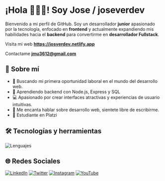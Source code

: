 # ¡Hola 👨🏽‍💻! Soy Jose / joseverdev 

Bienvenido a mi perfil de GitHub. Soy un desarrollador **junior** apasionado por la tecnología, enfocado en **frontend** y actualmente expandiendo mis habilidades hacia el **backend** para convertirme en **desarrollador Fullstack**.

Visita mi web **https://josverdev.netlify.app**

Contactame **jmu3612@gmail.com**

## 🚀 Sobre mí
- 🎯 Buscando mi primera oportunidad laboral en el mundo del desarrollo web.
- 🌱 Aprendiendo backend con Node.js, Express y SQL
- 💻 Apasionado por crear interfaces atractivas y experiencias de usuario intuitivas.
- 💬 Me encanta hablar sobre desarrollo web, sientete libre de escribirme.
- 💚 Estudiante en Platzi

## 🛠️ Tecnologías y herramientas
![Lenguajes](https://skillicons.dev/icons?i=html,css,js,react,nodejs,express,git,github)

## 🌐 Redes Sociales
[![LinkedIn](https://img.shields.io/badge/-LinkedIn-0A66C2?style=flat-square&logo=linkedin&logoColor=white)](https://www.linkedin.com/in/jose-ever-mu%C3%B1oz-mu%C3%B1oz-ab07612b2/)
[![Twitter](https://img.shields.io/badge/-Twitter-1DA1F2?style=flat-square&logo=twitter&logoColor=white)](https://x.com/joseverdev)
[![Instagram](https://img.shields.io/badge/-Instagram-E4405F?style=flat-square&logo=instagram&logoColor=white)](https://www.instagram.com/joseverdev)
[![YouTube](https://img.shields.io/badge/-YouTube-FF0000?style=flat-square&logo=youtube&logoColor=white)](https://www.youtube.com/@joseverdev)


<!-- ## 📈 Estadísticas de GitHub
![Tus estadísticas](https://github-readme-stats.vercel.app/api?username=joseverdev&show_icons=true&theme=radical)
![Lenguajes más usados](https://github-readme-stats.vercel.app/api/top-langs/?username=joseverdev&layout=compact&theme=radical) -->


